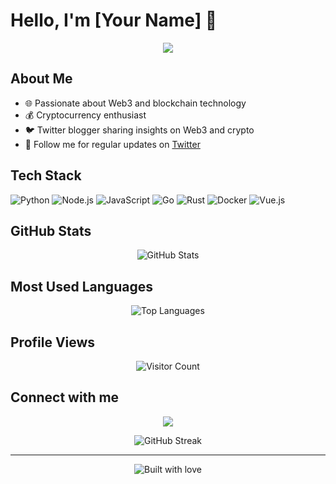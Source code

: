# Hello, I'm [Your Name] 👋

<p align="center">
  <img src="https://readme-typing-svg.herokuapp.com/?lines=Web3+Enthusiast;Crypto+Lover;Twitter+Blogger&font=Fira%20Code&center=true&width=380&height=50">
</p>

## About Me

- 🌐 Passionate about Web3 and blockchain technology
- 💰 Cryptocurrency enthusiast
- 🐦 Twitter blogger sharing insights on Web3 and crypto
- 📝 Follow me for regular updates on [Twitter](https://x.com/beiyue66)

## Tech Stack

![Python](https://img.shields.io/badge/-Python-3776AB?style=for-the-badge&logo=Python&logoColor=white)
![Node.js](https://img.shields.io/badge/-Node.js-339933?style=for-the-badge&logo=Node.js&logoColor=white)
![JavaScript](https://img.shields.io/badge/-JavaScript-F7DF1E?style=for-the-badge&logo=JavaScript&logoColor=black)
![Go](https://img.shields.io/badge/-Go-00ADD8?style=for-the-badge&logo=Go&logoColor=white)
![Rust](https://img.shields.io/badge/-Rust-000000?style=for-the-badge&logo=Rust&logoColor=white)
![Docker](https://img.shields.io/badge/-Docker-2496ED?style=for-the-badge&logo=Docker&logoColor=white)
![Vue.js](https://img.shields.io/badge/-Vue.js-4FC08D?style=for-the-badge&logo=Vue.js&logoColor=white)

## GitHub Stats

<p align="center">
  <img src="https://github-readme-stats.vercel.app/api?username=YourGitHubUsername&show_icons=true&theme=radical" alt="GitHub Stats" />
</p>

## Most Used Languages

<p align="center">
  <img src="https://github-readme-stats.vercel.app/api/top-langs/?username=YourGitHubUsername&layout=compact&theme=radical" alt="Top Languages" />
</p>

## Profile Views

<p align="center">
  <img src="https://profile-counter.glitch.me/YourGitHubUsername/count.svg" alt="Visitor Count" />
</p>

## Connect with me

<p align="center">
  <a href="https://x.com/beiyue66">
    <img src="https://img.shields.io/badge/Twitter-Follow-1DA1F2?style=for-the-badge&logo=twitter&logoColor=white"/>
  </a>
</p>

<p align="center">
  <img src="https://github-readme-streak-stats.herokuapp.com/?user=YourGitHubUsername&theme=radical" alt="GitHub Streak" />
</p>

---

<p align="center">
  <img src="https://forthebadge.com/images/badges/built-with-love.svg" alt="Built with love" />
</p>
